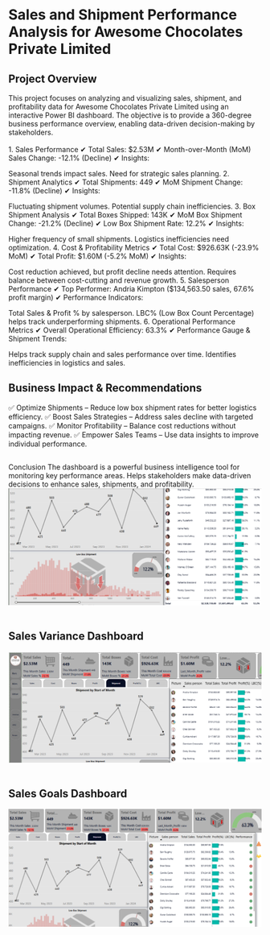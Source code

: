 <h1>Sales and Shipment Performance Analysis for Awesome Chocolates Private Limited</h1>

<h2>Project Overview</h2>
This project focuses on analyzing and visualizing sales, shipment, and profitability data for Awesome Chocolates Private Limited using an interactive Power BI dashboard. The objective is to provide a 360-degree business performance overview, enabling data-driven decision-making by stakeholders.
<br/>
<br/>
1. Sales Performance
✔ Total Sales: $2.53M
✔ Month-over-Month (MoM) Sales Change: -12.1% (Decline)
✔ Insights:

Seasonal trends impact sales.
Need for strategic sales planning.
2. Shipment Analytics
✔ Total Shipments: 449
✔ MoM Shipment Change: -11.8% (Decline)
✔ Insights:

Fluctuating shipment volumes.
Potential supply chain inefficiencies.
3. Box Shipment Analysis
✔ Total Boxes Shipped: 143K
✔ MoM Box Shipment Change: -21.2% (Decline)
✔ Low Box Shipment Rate: 12.2%
✔ Insights:

Higher frequency of small shipments.
Logistics inefficiencies need optimization.
4. Cost & Profitability Metrics
✔ Total Cost: $926.63K (-23.9% MoM)
✔ Total Profit: $1.60M (-5.2% MoM)
✔ Insights:

Cost reduction achieved, but profit decline needs attention.
Requires balance between cost-cutting and revenue growth.
5. Salesperson Performance
✔ Top Performer: Andria Kimpton ($134,563.50 sales, 67.6% profit margin)
✔ Performance Indicators:

Total Sales & Profit % by salesperson.
LBC% (Low Box Count Percentage) helps track underperforming shipments.
6. Operational Performance Metrics
✔ Overall Operational Efficiency: 63.3%
✔ Performance Gauge & Shipment Trends:

Helps track supply chain and sales performance over time.
Identifies inefficiencies in logistics and sales.

 <h2>Business Impact & Recommendations</h2>
✅ Optimize Shipments – Reduce low box shipment rates for better logistics efficiency.
✅ Boost Sales Strategies – Address sales decline with targeted campaigns.
✅ Monitor Profitability – Balance cost reductions without impacting revenue.
✅ Empower Sales Teams – Use data insights to improve individual performance.
<h2></h2>Conclusion</h2>
The dashboard is a powerful business intelligence tool for monitoring key performance areas.
Helps stakeholders make data-driven decisions to enhance sales, shipments, and profitability.
<img src="https://github.com/dhanushkapg/awesomechocolate/blob/main/3.png"/>
<br/>
<br>

<h2>Sales Variance Dashboard</h2>
<p align="center">

<img src="https://github.com/dhanushkapg/awesomechocolate/blob/main/2.png"/>
<br/>
<br>

<h2>Sales Goals Dashboard</h2>
<p align="center">

<img src="https://github.com/dhanushkapg/awesomechocolate/blob/main/1.png"/>
<br/>
